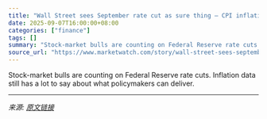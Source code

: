 ```yaml
---
title: "Wall Street sees September rate cut as sure thing — CPI inflation data may have a lot to say about what comes next"
date: 2025-09-07T16:00:00+08:00
categories: ["finance"]
tags: []
summary: "Stock-market bulls are counting on Federal Reserve rate cuts. Inflation data still has a lot to say about what policymakers can deliver."
source_url: "https://www.marketwatch.com/story/wall-street-sees-september-rate-cut-as-sure-thing-cpi-inflation-data-may-have-a-lot-to-say-about-what-comes-next-e530b506?mod=mw_rss_topstories"
---
```


Stock-market bulls are counting on Federal Reserve rate cuts. Inflation data still has a lot to say about what policymakers can deliver.

---

*来源: [原文链接](https://www.marketwatch.com/story/wall-street-sees-september-rate-cut-as-sure-thing-cpi-inflation-data-may-have-a-lot-to-say-about-what-comes-next-e530b506?mod=mw_rss_topstories)*
